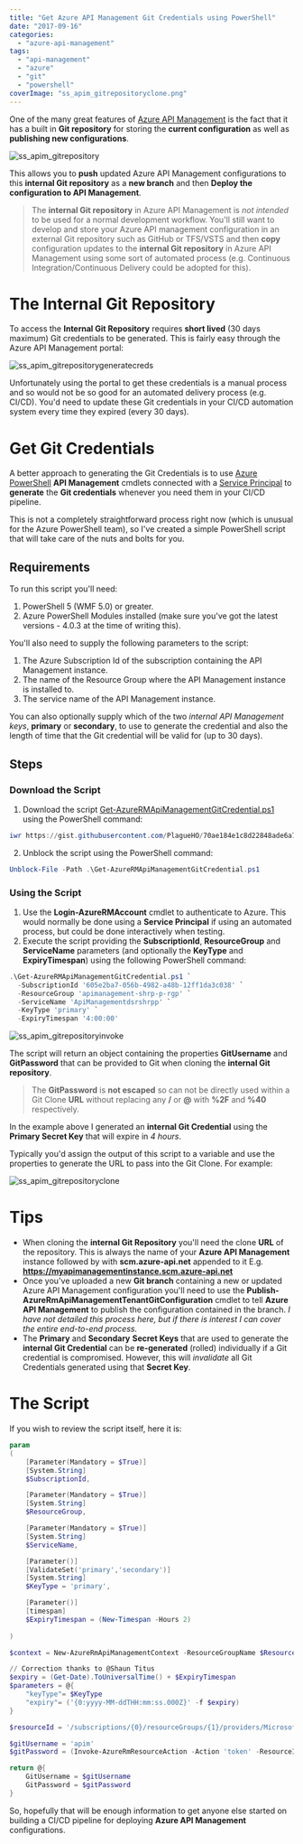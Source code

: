 ```yaml
---
title: "Get Azure API Management Git Credentials using PowerShell"
date: "2017-09-16"
categories:
  - "azure-api-management"
tags:
  - "api-management"
  - "azure"
  - "git"
  - "powershell"
coverImage: "ss_apim_gitrepositoryclone.png"
---
```


One of the many great features of [Azure API Management](https://azure.microsoft.com/en-us/services/api-management/) is the fact that it has a built in **Git repository** for storing the **current configuration** as well as **publishing new configurations**.

![ss_apim_gitrepository](/images/ss_apim_gitrepository.png)

This allows you to **push** updated Azure API Management configurations to this **internal Git repository** as a **new branch** and then **Deploy the configuration to API Management**.

> The **internal Git repository** in Azure API Management is _not intended_ to be used for a normal development workflow. You'll still want to develop and store your Azure API management configuration in an external Git repository such as GitHub or TFS/VSTS and then **copy** configuration updates to the **internal Git repository** in Azure API Management using some sort of automated process (e.g. Continuous Integration/Continuous Delivery could be adopted for this).

# The Internal Git Repository

To access the **Internal Git Repository** requires **short lived** (30 days maximum) Git credentials to be generated. This is fairly easy through the Azure API Management portal:

![ss_apim_gitrepositorygeneratecreds](/images/ss_apim_gitrepositorygeneratecreds.png)

Unfortunately using the portal to get these credentials is a manual process and so would not be so good for an automated delivery process (e.g. CI/CD). You'd need to update these Git credentials in your CI/CD automation system every time they expired (every 30 days).

# Get Git Credentials

A better approach to generating the Git Credentials is to use [Azure PowerShell](https://docs.microsoft.com/en-us/powershell/azure/install-azurerm-ps?view=azurermps-4.3.1) **API Management** cmdlets connected with a [Service Principal](https://docs.microsoft.com/en-us/azure/active-directory/develop/active-directory-application-objects) to **generate** the **Git credentials** whenever you need them in your CI/CD pipeline.

This is not a completely straightforward process right now (which is unusual for the Azure PowerShell team), so I've created a simple PowerShell script that will take care of the nuts and bolts for you.

## Requirements

To run this script you'll need:

1. PowerShell 5 (WMF 5.0) or greater.
2. Azure PowerShell Modules installed (make sure you've got the latest versions - 4.0.3 at the time of writing this).

You'll also need to supply the following parameters to the script:

1. The Azure Subscription Id of the subscription containing the API Management instance.
2. The name of the Resource Group where the API Management instance is installed to.
3. The service name of the API Management instance.

You can also optionally supply which of the two _internal API Management keys_, **primary** or **secondary**, to use to generate the credential and also the length of time that the Git credential will be valid for (up to 30 days).

## Steps

### Download the Script

1. Download the script [Get-AzureRMApiManagementGitCredential.ps1](70ae184e1c8d22848ade6a7bc0f8255d) using the PowerShell command:
```powershell
iwr https://gist.githubusercontent.com/PlagueHO/70ae184e1c8d22848ade6a7bc0f8255d/raw/a9ca51e690c04654dfcb934ccbc7ca9358c97f08/Get-AzureRMApiManagementGitCredential.ps1 -OutFile Get-AzureRMApiManagementGitCredential.ps1
```
2. Unblock the script using the PowerShell command:
```powershell
Unblock-File -Path .\Get-AzureRMApiManagementGitCredential.ps1
```

### Using the Script

1. Use the **Login-AzureRMAccount** cmdlet to authenticate to Azure. This would normally be done using a **Service Principal** if using an automated process, but could be done interactively when testing.
2. Execute the script providing the **SubscriptionId**, **ResourceGroup** and **ServiceName** parameters (and optionally the **KeyType** and **ExpiryTimespan**) using the following PowerShell command:
```powershell
.\Get-AzureRMApiManagementGitCredential.ps1 `
  -SubscriptionId '605e2ba7-056b-4982-a48b-12ff1da3c038' `
  -ResourceGroup 'apimanagement-shrp-p-rgp' `
  -ServiceName 'ApiManagementdsrshrpp' `
  -KeyType 'primary' `
  -ExpiryTimespan '4:00:00'
```

![ss_apim_gitrepositoryinvoke](/images/ss_apim_gitrepositoryinvoke.png)

The script will return an object containing the properties **GitUsername** and **GitPassword** that can be provided to Git when cloning the **internal Git repository**.

> The **GitPassword** is **not escaped** so can not be directly used within a Git Clone **URL** without replacing any **/** or **@** with **%2F** and **%40** respectively.

In the example above I generated an **internal Git Credential** using the **Primary Secret Key** that will expire in _4 hours_.

Typically you'd assign the output of this script to a variable and use the properties to generate the URL to pass into the Git Clone. For example:

![ss_apim_gitrepositoryclone](/images/ss_apim_gitrepositoryclone.png)

# Tips

- When cloning the **internal Git Repository** you'll need the clone **URL** of the repository. This is always the name of your **Azure API Management** instance followed by with **scm.azure-api.net** appended to it E.g. **https://myapimanagementinstance.scm.azure-api.net**
- Once you've uploaded a new **Git branch** containing a new or updated Azure API Management configuration you'll need to use the **Publish-AzureRmApiManagementTenantGitConfiguration** cmdlet to tell **Azure API Management** to publish the configuration contained in the branch. _I have not detailed this process here, but if there is interest I can cover the entire end-to-end process._
- The **Primary** and **Secondary** **Secret Keys** that are used to generate the **internal Git Credential** can be **re-generated** (rolled) individually if a Git credential is compromised. However, this will _invalidate_ all Git Credentials generated using that **Secret Key**.

# The Script

If you wish to review the script itself, here it is:


```powershell
param
(
    [Parameter(Mandatory = $True)]
    [System.String]
    $SubscriptionId,

    [Parameter(Mandatory = $True)]
    [System.String]
    $ResourceGroup,

    [Parameter(Mandatory = $True)]
    [System.String]
    $ServiceName,

    [Parameter()]
    [ValidateSet('primary','secondary')]
    [System.String]
    $KeyType = 'primary',

    [Parameter()]
    [timespan]
    $ExpiryTimespan = (New-Timespan -Hours 2)
    
)

$context = New-AzureRmApiManagementContext -ResourceGroupName $ResourceGroup -ServiceName $ServiceName

// Correction thanks to @Shaun Titus
$expiry = (Get-Date).ToUniversalTime() + $ExpiryTimespan
$parameters = @{
    "keyType"= $KeyType
    "expiry"= ('{0:yyyy-MM-ddTHH:mm:ss.000Z}' -f $expiry)
}

$resourceId = '/subscriptions/{0}/resourceGroups/{1}/providers/Microsoft.ApiManagement/service/{2}/users/git' -f $SubscriptionId,$ResourceGroup,$ServiceName

$gitUsername = 'apim'
$gitPassword = (Invoke-AzureRmResourceAction -Action 'token' -ResourceId $resourceId -Parameters $parameters -ApiVersion '2016-10-10' -Force).Value

return @{
    GitUsername = $gitUsername
    GitPassword = $gitPassword
}
```

So, hopefully that will be enough information to get anyone else started on building a CI/CD pipeline for deploying **Azure API Management** configurations.


